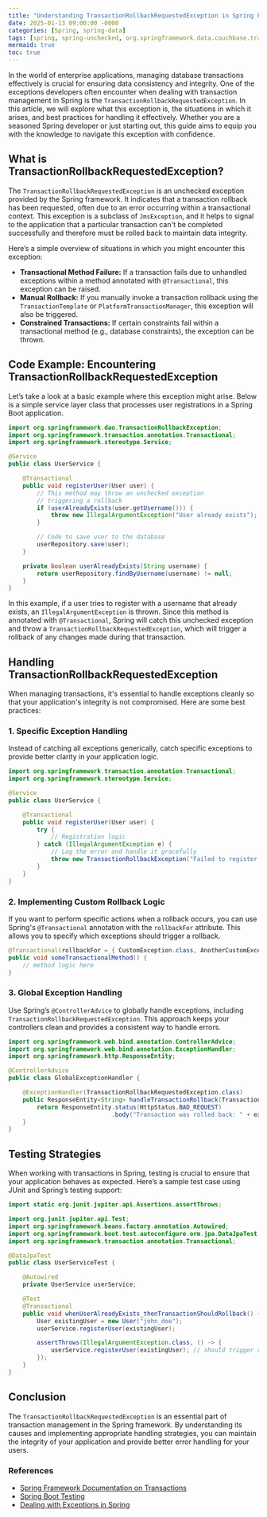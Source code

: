 ```yaml
---
title: "Understanding TransactionRollbackRequestedException in Spring Framework"
date: 2025-01-13 09:00:00 -0000
categories: [Spring, spring-data]
tags: [spring, spring-unchecked, org.springframework.data.couchbase.transaction.error]
mermaid: true
toc: true
---
```



In the world of enterprise applications, managing database transactions effectively is crucial for ensuring data consistency and integrity. One of the exceptions developers often encounter when dealing with transaction management in Spring is the `TransactionRollbackRequestedException`. In this article, we will explore what this exception is, the situations in which it arises, and best practices for handling it effectively. Whether you are a seasoned Spring developer or just starting out, this guide aims to equip you with the knowledge to navigate this exception with confidence.

## What is TransactionRollbackRequestedException?

The `TransactionRollbackRequestedException` is an unchecked exception provided by the Spring framework. It indicates that a transaction rollback has been requested, often due to an error occurring within a transactional context. This exception is a subclass of `JmsException`, and it helps to signal to the application that a particular transaction can't be completed successfully and therefore must be rolled back to maintain data integrity.

Here’s a simple overview of situations in which you might encounter this exception:

- **Transactional Method Failure:** If a transaction fails due to unhandled exceptions within a method annotated with `@Transactional`, this exception can be raised.
- **Manual Rollback:** If you manually invoke a transaction rollback using the `TransactionTemplate` or `PlatformTransactionManager`, this exception will also be triggered.
- **Constrained Transactions:** If certain constraints fail within a transactional method (e.g., database constraints), the exception can be thrown.

## Code Example: Encountering TransactionRollbackRequestedException

Let’s take a look at a basic example where this exception might arise. Below is a simple service layer class that processes user registrations in a Spring Boot application.

```java
import org.springframework.dao.TransactionRollbackException;
import org.springframework.transaction.annotation.Transactional;
import org.springframework.stereotype.Service;

@Service
public class UserService {

    @Transactional
    public void registerUser(User user) {
        // This method may throw an unchecked exception
        // triggering a rollback
        if (userAlreadyExists(user.getUsername())) {
            throw new IllegalArgumentException("User already exists");
        }

        // Code to save user to the database
        userRepository.save(user);
    }

    private boolean userAlreadyExists(String username) {
        return userRepository.findByUsername(username) != null;
    }
}
```

In this example, if a user tries to register with a username that already exists, an `IllegalArgumentException` is thrown. Since this method is annotated with `@Transactional`, Spring will catch this unchecked exception and throw a `TransactionRollbackRequestedException`, which will trigger a rollback of any changes made during that transaction.

## Handling TransactionRollbackRequestedException

When managing transactions, it's essential to handle exceptions cleanly so that your application's integrity is not compromised. Here are some best practices:

### 1. Specific Exception Handling

Instead of catching all exceptions generically, catch specific exceptions to provide better clarity in your application logic.

```java
import org.springframework.transaction.annotation.Transactional;
import org.springframework.stereotype.Service;

@Service
public class UserService {

    @Transactional
    public void registerUser(User user) {
        try {
            // Registration logic
        } catch (IllegalArgumentException e) {
            // Log the error and handle it gracefully
            throw new TransactionRollbackException("Failed to register user", e);
        }
    }
}
```

### 2. Implementing Custom Rollback Logic

If you want to perform specific actions when a rollback occurs, you can use Spring's `@Transactional` annotation with the `rollbackFor` attribute. This allows you to specify which exceptions should trigger a rollback.

```java
@Transactional(rollbackFor = { CustomException.class, AnotherCustomException.class })
public void someTransactionalMethod() {
    // method logic here
}
```

### 3. Global Exception Handling

Use Spring’s `@ControllerAdvice` to globally handle exceptions, including `TransactionRollbackRequestedException`. This approach keeps your controllers clean and provides a consistent way to handle errors.

```java
import org.springframework.web.bind.annotation.ControllerAdvice;
import org.springframework.web.bind.annotation.ExceptionHandler;
import org.springframework.http.ResponseEntity;

@ControllerAdvice
public class GlobalExceptionHandler {

    @ExceptionHandler(TransactionRollbackRequestedException.class)
    public ResponseEntity<String> handleTransactionRollback(TransactionRollbackRequestedException ex) {
        return ResponseEntity.status(HttpStatus.BAD_REQUEST)
                             .body("Transaction was rolled back: " + ex.getMessage());
    }
}
```

## Testing Strategies

When working with transactions in Spring, testing is crucial to ensure that your application behaves as expected. Here’s a sample test case using JUnit and Spring’s testing support:

```java
import static org.junit.jupiter.api.Assertions.assertThrows;

import org.junit.jupiter.api.Test;
import org.springframework.beans.factory.annotation.Autowired;
import org.springframework.boot.test.autoconfigure.orm.jpa.DataJpaTest;
import org.springframework.transaction.annotation.Transactional;

@DataJpaTest
public class UserServiceTest {

    @Autowired
    private UserService userService;

    @Test
    @Transactional
    public void whenUserAlreadyExists_thenTransactionShouldRollback() {
        User existingUser = new User("john_doe");
        userService.registerUser(existingUser);

        assertThrows(IllegalArgumentException.class, () -> {
            userService.registerUser(existingUser); // should trigger rollback
        });
    }
}
```

## Conclusion

The `TransactionRollbackRequestedException` is an essential part of transaction management in the Spring framework. By understanding its causes and implementing appropriate handling strategies, you can maintain the integrity of your application and provide better error handling for your users. 

### References

- [Spring Framework Documentation on Transactions](https://docs.spring.io/spring-framework/docs/current/reference/html/data-access.html#transaction)
- [Spring Boot Testing](https://docs.spring.io/spring-boot/docs/current/reference/htmlsingle/#boot-features-testing)
- [Dealing with Exceptions in Spring](https://spring.io/guides/gs/handling-exceptions/)
